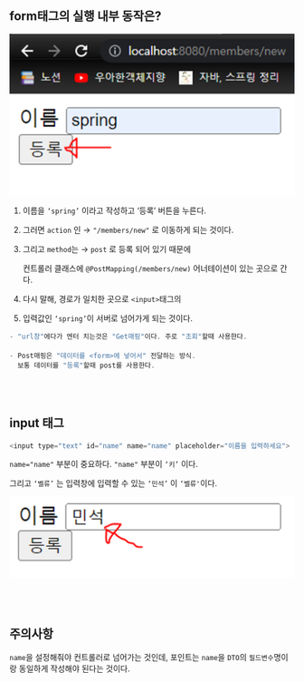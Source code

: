 ## form태그의 실행 내부 동작은?

![이미지](/programming/img/입문530.PNG)

1. 이름을 `‘spring’` 이라고 작성하고 ‘등록’ 버튼을 누른다.

2. 그러면 `action` 인 → `"/members/new"` 로 이동하게 되는 것이다.

3. 그리고 `method`는 → `post` 로 등록 되어 있기 때문에 

    컨트롤러 클래스에 `@PostMapping(/members/new)` 어너테이션이 있는 곳으로 간다.

4. 다시 말해, 경로가 일치한 곳으로 `<input>`태그의

5. 입력값인 `‘spring’`이 서버로 넘어가게 되는 것이다.

```java
- "url창"에다가 엔터 치는것은 "Get매핑"이다. 주로 "조회"할때 사용한다.

- Post매핑은 "데이터를 <form>에 넣어서" 전달하는 방식. 
  보통 데이터를 "등록"할때 post를 사용한다.
```

<br/><br/>

## input 태그

```java
<input type="text" id="name" name="name" placeholder="이름을 입력하세요">
```

`name="name"` 부분이 중요하다. `"name"` 부분이 `‘키’` 이다.

그리고 `‘벨류’` 는 입력창에 입력할 수 있는 `‘민석’` 이 `‘벨류'`이다.

![이미지](/programming/img/입문531.PNG)

<br/><br/>

## 주의사항

`name`을 설정해줘야 컨트롤러로 넘어가는 것인데, 포인트는 `name`을 `DTO`의 `필드변수`명이랑 동일하게 작성해야 된다는 것이다.